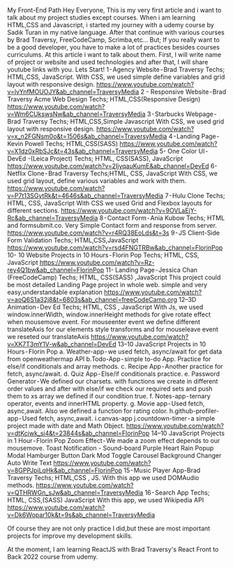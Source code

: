 My Front-End Path
Hey Everyone,
This is my very first article and i want to talk about my project studies except courses. When i am learning HTML,CSS and Javascript, i started my journey with a udemy course by Sadık Turan in my native language. After that continue with various courses by Brad Traversy, FreeCodeCamp, Scrimba,etc… But; If you really want to be a good developer, you have to make a lot of practices besides courses curriculums. At this article i want to talk about them.
First, I will write name of project or website and used technologies and after that, I will share youtube links with you.
Lets Start!
1 - Agency Website - Brad Traversy
Techs; HTML,CSS, JavaScript.
With CSS, we used simple define variables and grid layout with responsive design.
https://www.youtube.com/watch?v=lvYnfMOUOJY&ab_channel=TraversyMedia
2 - Responsive Website - Brad Traversy Acme Web Design
Techs; HTML,CSS(Responsive Design)
https://www.youtube.com/watch?v=Wm6CUkswsNw&ab_channel=TraversyMedia
3 - Starbucks Webpage - Brad Traversy
Techs; HTML,CSS,Simple Javascript
With CSS, we used grid layout with responsive design.
https://www.youtube.com/watch?v=x_n2FGNsm0o&t=1506s&ab_channel=TraversyMedia
4 - Landing Page - Kevin Powell
Techs; HTML,CSS(SASS)
https://www.youtube.com/watch?v=X1dz0xRbSJc&t=43s&ab_channel=TraversyMedia
5- One Color UI - DevEd -(Leica Project)
Techs; HTML, CSS(SASS), JavaScript
https://www.youtube.com/watch?v=2IjyqauKumE&ab_channel=DevEd
6- Netflix Clone - Brad Traversy
Techs;HTML, CSS, JavaScript
With CSS, we used grid layout, define various variables and work with them.
https://www.youtube.com/watch?v=P7t13SGytRk&t=4646s&ab_channel=TraversyMedia
7 - Hulu Clone
Techs; HTML, CSS, JavaScript
With CSS we used Grid and Flexbox layouts for different sections.
https://www.youtube.com/watch?v=9OVLaEjY-Rc&ab_channel=TraversyMedia
8 - Contact Form - Ania Kubow
Techs; HTML and formsubmit.co. Very Simple Contact form and response from server.
https://www.youtube.com/watch?v=r4RQ38EoLds&t=3s
9 - JS Client-Side Form Validation
Techs; HTML,CSS,JavaScript
https://www.youtube.com/watch?v=rsd4FNGTRBw&ab_channel=FlorinPop
10- 10 Website Projects in 10 Hours - Florin Pop
Techs; HTML, CSS, JavaScript
https://www.youtube.com/watch?v=Rz-rey4Q1bw&ab_channel=FlorinPop
11- Landing Page - Jessica Chan (FreeCodeCamp)
Techs; HTML, CSS(SASS) ,JavaScript
This project could be most detailed Landing Page project in whole web. simple and very easy,understandable explanation
https://www.youtube.com/watch?v=aoQ6S1a32j8&t=6803s&ab_channel=freeCodeCamp.org
12–3D Animation - Dev Ed
Techs; HTML, CSS , JavaScript
With Js, we used window.innerWidth, window.innerHeight methods for give rotate effect when mousemove event. For mouseenter event we define different translateAxis for our elements style transforms and for mouseleave event we reseted our translateAxis
https://www.youtube.com/watch?v=XK7T3mY1V-w&ab_channel=DevEd
13–10 JavaScript Projects in 10 Hours - Florin Pop
a. Weather-app - we used fetch, async/await for get data from openweathermap API
b.Todo-App - simple to-do App. Practice for else/if conditionals and array methods.
c. Recipe App - Another practice for fetch, async/await.
d. Quiz App - Else/if conditionals practice.
e. Password Generator - We defined our charsets. with functions we create in different order values and after with else/if we check our required sets and push them to xs array we defined if our condition true.
f. Notes-app - ternary operator, events and innerHTML property.
g. Movie app - Used fetch, async,await. Also we defined a function for rating color.
h.github-profiler-app - Used fetch, async,await.
i.canvas-app
j.countdown-timer - a simple project made with date and Math Object.
https://www.youtube.com/watch?v=dtKciwk_si4&t=23844s&ab_channel=FlorinPop
14–10 JavaScript Projects in 1 Hour - Florin Pop
Zoom Effect - We made a zoom effect depends to our mousemove.
Toast Notification -
Sound-board
Purple Heart Rain
Popup Modal
Hamburger Button
Dark Mod Toggle
Carousel
Background Changer
Auto Write Text
https://www.youtube.com/watch?v=8GPPJpiLqHk&ab_channel=FlorinPop
15 - Music Player App-Brad Traversy
Techs; HTML,CSS , JS.
With this app we used DOMAudio methods.
https://www.youtube.com/watch?v=QTHRWGn_sJw&ab_channel=TraversyMedia
16 - Search App
Techs; HTML, CSS,(SASS) JavaScript
With this app, we used Wikipedia API
https://www.youtube.com/watch?v=Dk6Wopar10k&t=9s&ab_channel=TraversyMedia

Of course they are not only practice I did,but these are most important projects for improve my development skills.

At the moment, I am learning ReactJS with Brad Traversy's React Front to Back 2022 course from udemy.
